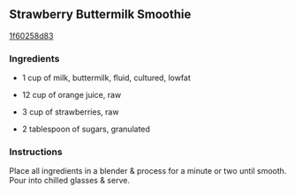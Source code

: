 ## Strawberry Buttermilk Smoothie

[1f60258d83](http://www.food.com/recipe/strawberry-buttermilk-smoothie-365071)

### Ingredients

 - 1 cup of milk, buttermilk, fluid, cultured, lowfat

 - 12 cup of orange juice, raw

 - 3 cup of strawberries, raw

 - 2 tablespoon of sugars, granulated

### Instructions

Place all ingredients in a blender & process for a minute or two until smooth. Pour into chilled glasses & serve.